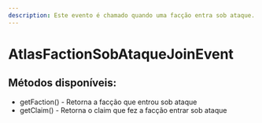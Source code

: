 ```yaml
---
description: Este evento é chamado quando uma facção entra sob ataque.
---
```


# AtlasFactionSobAtaqueJoinEvent

## Métodos disponíveis:

* getFaction() - Retorna a facção que entrou sob ataque
* getClaim() - Retorna o claim que fez a facção entrar sob ataque
